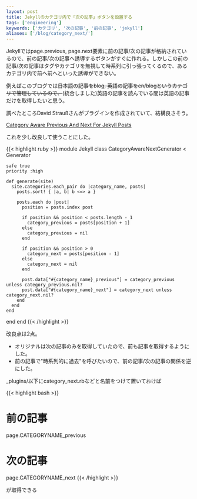 ```yaml
---
layout: post
title: Jekyllのカテゴリ内で「次の記事」ボタンを設置する
tags: ['engineering']
keywords: ['カテゴリ', '次の記事', '前の記事', 'jekyll']
aliases: ['/blog/category_next/']
---
```


Jekyllではpage.previous, page.next要素に前の記事/次の記事が格納されているので、前の記事/次の記事へ誘導するボタンがすぐに作れる。しかしこの前の記事/次の記事はタグやカテゴリを無視して時系列に引っ張ってくるので、あるカテゴリ内で前へ前へといった誘導ができない。

例えばこのブログでは<strike>日本語の記事をblog, 英語の記事をen/blogというカテゴリで管理しているので、</strike>(統合しました)英語の記事を読んでいる間は英語の記事だけを取得したいと思う。

調べたところDavid Straußさんがプラグインを作成されていて、結構良さそう。

[Category Aware Previous And Next For Jekyll Posts](http://stravid.com/en/category-aware-previous-and-next-for-jekyll-posts/)

これを少し改良して使うことにした。

{{< highlight ruby >}}
module Jekyll
  class CategoryAwareNextGenerator < Generator

    safe true
    priority :high

    def generate(site)
      site.categories.each_pair do |category_name, posts|
        posts.sort! { |a, b| b <=> a }

        posts.each do |post|
          position = posts.index post

          if position && position < posts.length - 1
            category_previous = posts[position + 1]
          else
            category_previous = nil
          end

          if position && position > 0
            category_next = posts[position - 1]
          else
            category_next = nil
          end

          post.data["#{category_name}_previous"] = category_previous unless category_previous.nil?
          post.data["#{category_name}_next"] = category_next unless category_next.nil?
        end
      end
    end
  end
end
{{< /highlight >}}

改良点は2点。

* オリジナルは次の記事のみを取得していたので、前も記事を取得するようにした。
* 前の記事で"時系列的に過去"を呼びたいので、前の記事/次の記事の関係を逆にした。

_plugins/以下にcategory_next.rbなどと名前をつけて置いておけば

{{< highlight bash >}}
# 前の記事
page.CATEGORYNAME_previous
# 次の記事
page.CATEGORYNAME_next
{{< /highlight >}}

が取得できる
